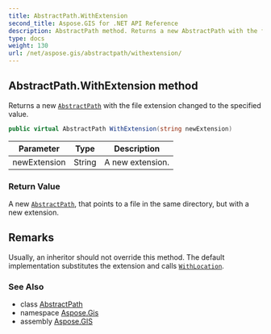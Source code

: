 ```yaml
---
title: AbstractPath.WithExtension
second_title: Aspose.GIS for .NET API Reference
description: AbstractPath method. Returns a new AbstractPath with the file extension changed to the specified value
type: docs
weight: 130
url: /net/aspose.gis/abstractpath/withextension/
---
```

## AbstractPath.WithExtension method

Returns a new [`AbstractPath`](../) with the file extension changed to the specified value.

```csharp
public virtual AbstractPath WithExtension(string newExtension)
```

| Parameter | Type | Description |
| --- | --- | --- |
| newExtension | String | A new extension. |

### Return Value

A new [`AbstractPath`](../), that points to a file in the same directory, but with a new extension.

## Remarks

Usually, an inheritor should not override this method. The default implementation substitutes the extension and calls [`WithLocation`](../withlocation/).

### See Also

* class [AbstractPath](../)
* namespace [Aspose.Gis](../../abstractpath/)
* assembly [Aspose.GIS](../../../)


